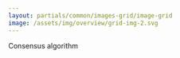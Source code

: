 ```yaml
---
layout: partials/common/images-grid/image-grid
image: /assets/img/overview/grid-img-2.svg
---
```


Consensus algorithm

